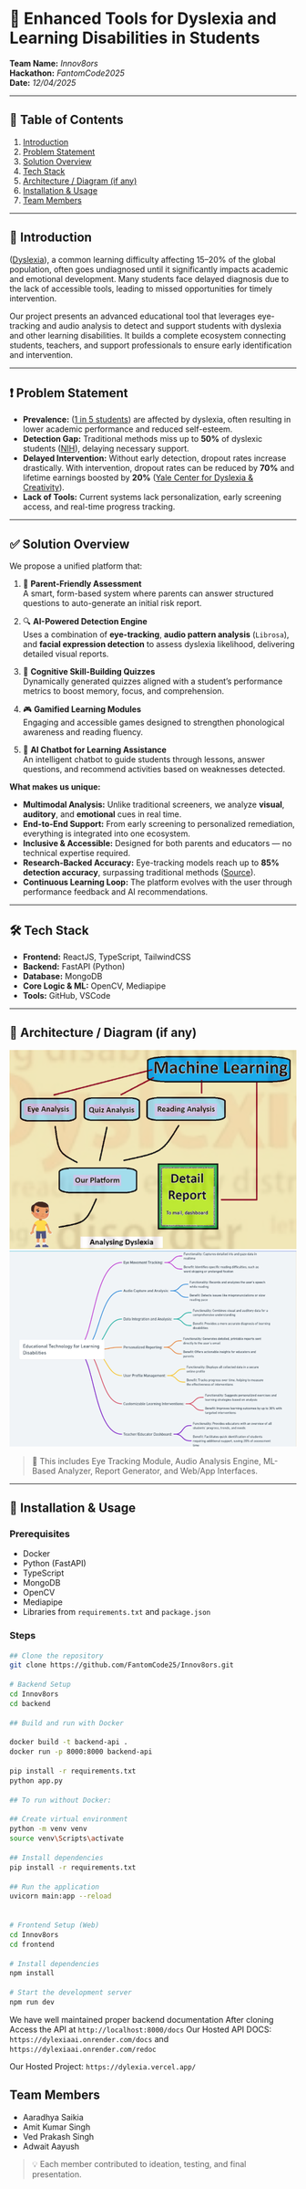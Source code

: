 # 🚀 Enhanced Tools for Dyslexia and Learning Disabilities in Students

**Team Name:** _Innov8ors_  
**Hackathon:** _FantomCode2025_  
**Date:** _12/04/2025_

---

## 📖 Table of Contents

1. [Introduction](#introduction)
2. [Problem Statement](#problem-statement)
3. [Solution Overview](#solution-overview)
4. [Tech Stack](#tech-stack)
5. [Architecture / Diagram (if any)](#architecture--diagram-if-any)
6. [Installation & Usage](#installation--usage)
7. [Team Members](#team-members)

---

## 🧠 Introduction

([Dyslexia](https://www.mayoclinic.org/diseases-conditions/dyslexia/symptoms-causes/syc-20353552#:~:text=Dyslexia%20is%20a%20learning%20disorder,the%20brain%20that%20process%20language.)), a common learning difficulty affecting 15–20% of the global population, often goes undiagnosed until it significantly impacts academic and emotional development. Many students face delayed diagnosis due to the lack of accessible tools, leading to missed opportunities for timely intervention.

Our project presents an advanced educational tool that leverages eye-tracking and audio analysis to detect and support students with dyslexia and other learning disabilities. It builds a complete ecosystem connecting students, teachers, and support professionals to ensure early identification and intervention.

---

## ❗ Problem Statement

- **Prevalence:** ([1 in 5 students](https://www.dyslexia1n5.com/)) are affected by dyslexia, often resulting in lower academic performance and reduced self-esteem.
- **Detection Gap:** Traditional methods miss up to **50%** of dyslexic students ([NIH](https://www.ncbi.nlm.nih.gov/books/NBK557668/)), delaying necessary support.
- **Delayed Intervention:** Without early detection, dropout rates increase drastically. With intervention, dropout rates can be reduced by **70%** and lifetime earnings boosted by **20%** ([Yale Center for Dyslexia & Creativity](https://dyslexia.yale.edu/)).
- **Lack of Tools:** Current systems lack personalization, early screening access, and real-time progress tracking.

---

## ✅ Solution Overview

We propose a unified platform that:

1. 🧾 **Parent-Friendly Assessment**  
   A smart, form-based system where parents can answer structured questions to auto-generate an initial risk report.

2. 🔍 **AI-Powered Detection Engine**  
   Uses a combination of **eye-tracking**, **audio pattern analysis** (`Librosa`), and **facial expression detection** to assess dyslexia likelihood, delivering detailed visual reports.

3. 🧠 **Cognitive Skill-Building Quizzes**  
   Dynamically generated quizzes aligned with a student’s performance metrics to boost memory, focus, and comprehension.

4. 🎮 **Gamified Learning Modules**  
   Engaging and accessible games designed to strengthen phonological awareness and reading fluency.

5. 🤖 **AI Chatbot for Learning Assistance**  
   An intelligent chatbot to guide students through lessons, answer questions, and recommend activities based on weaknesses detected.

**What makes us unique:**

- **Multimodal Analysis:** Unlike traditional screeners, we analyze **visual**, **auditory**, and **emotional** cues in real time.
- **End-to-End Support:** From early screening to personalized remediation, everything is integrated into one ecosystem.
- **Inclusive & Accessible:** Designed for both parents and educators — no technical expertise required.
- **Research-Backed Accuracy:** Eye-tracking models reach up to **85% detection accuracy**, surpassing traditional methods ([Source](https://www.ncbi.nlm.nih.gov/pmc/articles/PMC7177981/)).
- **Continuous Learning Loop:** The platform evolves with the user through performance feedback and AI recommendations.

---

## 🛠️ Tech Stack

- **Frontend:** ReactJS, TypeScript, TailwindCSS
- **Backend:** FastAPI (Python)
- **Database:** MongoDB
- **Core Logic & ML:** OpenCV, Mediapipe
- **Tools:** GitHub, VSCode

---

## 🧩 Architecture / Diagram (if any)

![System Architecture](./working_demo/images/system_architecture.png)
![FlowChart](./working_demo/images/flowchart.png)

> 📌 This includes Eye Tracking Module, Audio Analysis Engine, ML-Based Analyzer, Report Generator, and Web/App Interfaces.

---

## 🧪 Installation & Usage

### Prerequisites

- Docker
- Python (FastAPI)
- TypeScript
- MongoDB
- OpenCV
- Mediapipe
- Libraries from `requirements.txt` and `package.json`

### Steps

```bash
## Clone the repository
git clone https://github.com/FantomCode25/Innov8ors.git

# Backend Setup
cd Innov8ors
cd backend

## Build and run with Docker

docker build -t backend-api .
docker run -p 8000:8000 backend-api

pip install -r requirements.txt
python app.py

## To run without Docker:

## Create virtual environment
python -m venv venv
source venv\Scripts\activate

## Install dependencies
pip install -r requirements.txt

## Run the application
uvicorn main:app --reload


# Frontend Setup (Web)
cd Innov8ors
cd frontend

# Install dependencies
npm install

# Start the development server
npm run dev
```

We have well maintained proper backend documentation 
After cloning Access the API at `http://localhost:8000/docs`
Our Hosted API DOCS: `https://dylexiaai.onrender.com/docs` and `https://dylexiaai.onrender.com/redoc` 

Our Hosted Project: `https://dylexia.vercel.app/`

## Team Members

- Aaradhya Saikia
- Amit Kumar Singh
- Ved Prakash Singh
- Adwait Aayush

> 💡 Each member contributed to ideation, testing, and final presentation.


